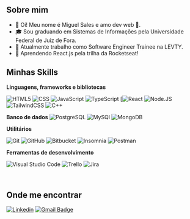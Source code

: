## Sobre mim

- 🙋 Oi! Meu nome é Miguel Sales e amo dev web 💜.
- 🎓 Sou graduando em Sistemas de Informações pela Universidade Federal de Juiz de Fora.
- 💼 Atualmente trabalho como Software Engineer Trainee na LEVTY.
- 🌱 Aprendendo React.js pela trilha da Rocketseat!

## Minhas Skills

**Linguagens, frameworks e bibliotecas**

![HTML5](https://img.shields.io/badge/-HTML5-333333?style=flat&logo=HTML5)
![CSS](https://img.shields.io/badge/-CSS-333333?style=flat&logo=CSS3&logoColor=1572B6)
![JavaScript](https://img.shields.io/badge/-JavaScript-333333?style=flat&logo=javascript)
![TypeScript](https://img.shields.io/badge/-TypeScript-333333?style=flat&logo=typescript)
[![React](https://img.shields.io/badge/-ReactJs-61DAFB?style=flat&?logo=react](https://img.shields.io/badge/-React-333333?style=flat&logo=react))
![Node.JS](https://img.shields.io/badge/-Node.js-333333?style=flat&logo=node.js)
![TailwindCSS](https://img.shields.io/badge/-TailwindCSS-333333?style=flat&logo=tailwindcss)
![C++](https://img.shields.io/badge/-C++-333333?style=flat&logo=C%2B%2B&logoColor=00599C)


**Banco de dados**
![PostgreSQL]([https://img.shields.io/badge/PostgreSQL-000?style=for-the-badge&logo=postgresql](https://img.shields.io/badge/-Postgresql-333333?style=flat&logo=postgresql))
![MySQl](https://img.shields.io/badge/-MySQL-333333?style=flat&logo=mysql)
![MongoDB](https://img.shields.io/badge/-Mongodb-333333?style=flat&logo=mongodb)

**Utilitários**

![Git](https://img.shields.io/badge/-Git-333333?style=flat&logo=git)
![GitHub](https://img.shields.io/badge/-GitHub-333333?style=flat&logo=github)
![Bitbucket](https://img.shields.io/badge/-Bitbucket-333333?style=flat&logo=bitbucket)
![Insomnia](https://img.shields.io/badge/-Insomnia-333333?style=flat&logo=insomnia)
![Postman](https://img.shields.io/badge/-Postman-333333?style=flat&logo=postman)

**Ferramentas de desenvolvimento**

![Visual Studio Code](https://img.shields.io/badge/-Visual%20Studio%20Code-333333?style=flat&logo=visual-studio-code&logoColor=007ACC)
![Trello](https://img.shields.io/badge/-Trello-333333?style=flat&logo=trello&logoColor=007ACC)
![Jira](https://img.shields.io/badge/-jira-333333?style=flat&logo=jira)


<br/>

## Onde me encontrar

[![Linkedin](https://img.shields.io/badge/-Miguel%20Sales-blue?style=flat-square&logo=Linkedin&logoColor=white&link=https://www.linkedin.com/in/miguel-sales-6498261ab/)](https://www.linkedin.com/in/miguel-sales-6498261ab/)
[![Gmail Badge](https://img.shields.io/badge/miguelsales02@email.com-006bed?style=flat-square&logo=Gmail&logoColor=white&link=mailto:miguelsales02@gmail.com)](mailto:miguelsales02@gmail.com)


